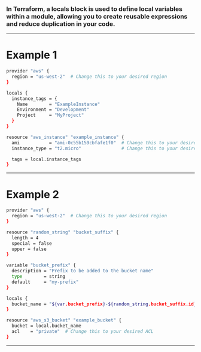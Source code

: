 



###  In Terraform, a locals block is used to define local variables within a module, allowing you to create reusable expressions and reduce duplication in your code.


__________________________________________________________________________________________



# Example 1


```bash
provider "aws" {
  region = "us-west-2"  # Change this to your desired region
}
```



```bash
locals {
  instance_tags = {
    Name        = "ExampleInstance"
    Environment = "Development"
    Project     = "MyProject"
  }
}
```






```bash
resource "aws_instance" "example_instance" {
  ami           = "ami-0c55b159cbfafe1f0"  # Change this to your desired AMI
  instance_type = "t2.micro"               # Change this to your desired instance type

  tags = local.instance_tags
}

```



__________________________________________________________________________________________




# Example 2




```bash
provider "aws" {
  region = "us-west-2"  # Change this to your desired region
}
```



```bash
resource "random_string" "bucket_suffix" {
  length = 4
  special = false
  upper = false
}
```

```bash
variable "bucket_prefix" {
  description = "Prefix to be added to the bucket name"
  type        = string
  default     = "my-prefix"
}
```


```bash
locals {
  bucket_name = "${var.bucket_prefix}-${random_string.bucket_suffix.id}"
}
```



```bash
resource "aws_s3_bucket" "example_bucket" {
  bucket = local.bucket_name
  acl    = "private"  # Change this to your desired ACL
}
```



__________________________________________________________________________________________
